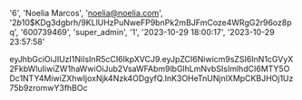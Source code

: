 
'6', 'Noelia Marcos', 'noelia@noelia.com', '$2b$10$KDg3dgbrh/9KLlUHzPuNweFP9bnPk2mBJFmCoze4WRgG2r96oz8pq', '600739469', 'super_admin', '1', '2023-10-29 18:00:17', '2023-10-29 23:57:58'

eyJhbGciOiJIUzI1NiIsInR5cCI6IkpXVCJ9.eyJpZCI6Niwicm9sZSI6InN1cGVyX2FkbWluIiwiZW1haWwiOiJub2VsaWFAbm9lbGlhLmNvbSIsImlhdCI6MTY5ODc1NTY4MiwiZXhwIjoxNjk4Nzk4ODgyfQ.InK3OHeTnUNjnlXMpCKBJHOj1Uz75b9zromwY3fhBOc